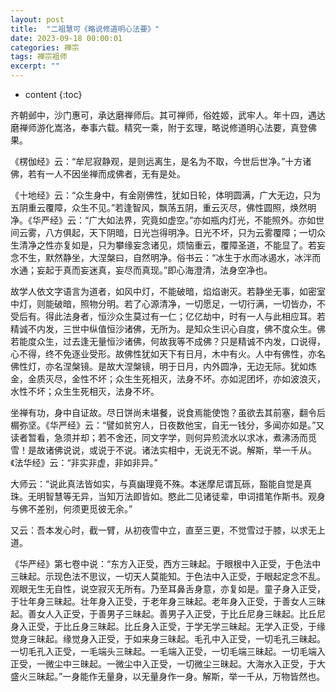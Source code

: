 ```yaml
---
layout: post
title:  "二祖慧可《略说修道明心法要》"
date: 2023-09-18 00:00:01
categories: 禅宗
tags: 禅宗祖师
excerpt: ""
---
```


* content
{:toc}

齐朝邺中，沙门惠可，承达磨禅师后。其可禅师，俗姓姬，武牢人。年十四，遇达磨禅师游化嵩洛，奉事六载。精究一乘，附于玄理，略说修道明心法要，真登佛果。

《楞伽经》云：“牟尼寂静观，是则远离生，是名为不取，今世后世净。”十方诸佛，若有一人不因坐禅而成佛者，无有是处。

《十地经》云：“众生身中，有金刚佛性，犹如日轮，体明圆满，广大无边，只为五阴重云覆障，众生不见。”若逢智风，飘荡五阴，重云灭尽，佛性圆照，焕然明净。《华严经》云：“广大如法界，究竟如虚空。”亦如瓶内灯光，不能照外。亦如世间云雾，八方俱起，天下阴暗，日光岂得明净。日光不坏，只为云雾覆障；一切众生清净之性亦复如是，只为攀缘妄念诸见，烦恼重云，覆障圣道，不能显了。若妄念不生，默然静坐，大涅槃曰，自然明净。俗书云：“冰生于水而冰遏水，冰泮而水通；妄起于真而妄迷真，妄尽而真现。”即心海澄清，法身空净也。

故学人依文字语言为道者，如风中灯，不能破暗，焰焰谢灭。若静坐无事，如密室中灯，则能破暗，照物分明。若了心源清净，一切愿足，一切行满，一切皆办，不受后有。得此法身者，恒沙众生莫过有一仁；亿亿劫中，时有一人与此相应耳。若精诚不内发，三世中纵值恒沙诸佛，无所为。是知众生识心自度，佛不度众生。佛若能度众生，过去逢无量恒沙诸佛，何故我等不成佛？只是精诚不内发，口说得，心不得，终不免逐业受形。故佛性犹如天下有日月，木中有火。人中有佛性，亦名佛性灯，亦名涅槃镜。是故大涅槃镜，明于日月，内外圆净，无边无际。犹如炼金，金质灭尽，金性不坏；众生生死相灭，法身不坏。亦如泥团坏，亦如波浪灭，水性不坏；众生生死相灭，法身不坏。

坐禅有功，身中自证故。尽日饼尚未堪餐，说食焉能使饱？虽欲去其前塞，翻令后榍弥坚。《华严经》云：“譬如贫穷人，日夜数他宝，自无一钱分，多闻亦如是。”又读者暂看，急须并却；若不舍还，同文字学，则何异煎流水以求冰，煮沸汤而觅雪！是故诸佛说说，或说于不说。诸法实相中，无说无不说。解斯，举一千从。《法华经》云：“非实非虚，非如非异。”

大师云：“说此真法皆如实，与真幽理竟不殊。本迷摩尼谓瓦砾，豁能自觉是真珠。无明智慧等无异，当知万法即皆如。愍此二见诸徒辈，申词措笔作斯书。观身与佛不差别，何须更觅彼无余。”

又云：吾本发心时，截一臂，从初夜雪中立，直至三更，不觉雪过于膝，以求无上道。

《华严经》第七卷中说：“东方入正受，西方三昧起。于眼根中入正受，于色法中三昧起。示现色法不思议，一切天人莫能知。于色法中入正受，于眼起定念不乱。观眼无生无自性，说空寂灭无所有。乃至耳鼻舌身意，亦复如是。童子身入正受，于壮年身三昧起。壮年身入正受，于老年身三昧起。老年身入正受，于善女人三昧起。善女人入正受，于善男子三昧起。善男子入正受，于比丘尼身三昧起。比丘尼身入正受，于比丘身三昧起。比丘身入正受，于学无学三昧起。无学入正受，于缘觉身三昧起。缘觉身入正受，于如来身三昧起。毛孔中入正受，一切毛孔三昧起。一切毛孔入正受，一毛端头三昧起。一毛端入正受，一切毛端三昧起。一切毛端入正受，一微尘中三昧起。一微尘中入正受，一切微尘三昧起。大海水入正受，于大盛火三昧起。”一身能作无量身，以无量身作一身。解斯，举一千从，万物皆然也。

